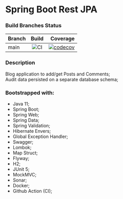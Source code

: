 # Spring Boot Rest JPA

### Build Branches Status

| Branch |                                          Build                                           |                                                                                                                                                   Coverage |
|--------|:----------------------------------------------------------------------------------------:|-----------------------------------------------------------------------------------------------------------------------------------------------------------:|
| main   | ![CI](https://github.com/oseasjs/springboot-rest-jpa/workflows/CI/badge.svg?branch=main) | [![codecov](https://codecov.io/gh/oseasjs/springboot-rest-jpa/branch/main/graph/badge.svg)](https://codecov.io/gh/oseasjs/springboot-rest-jpa/branch/main) |

### Description

Blog application to add/get Posts and Comments;  
Audit data persisted on a separate database schema;

### Bootstrapped with:

- Java 11;
- Spring Boot;
- Spring Web;
- Spring Data;
- Spring Validation;
- Hibernate Envers;
- Global Exception Handler;
- Swagger;
- Lombok;
- Map Struct;
- Flyway;
- H2;
- JUnit 5;
- MockMVC;
- Sonar;
- Docker;
- Github Action (CI);
